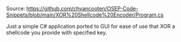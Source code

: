 Source: https://github.com/chvancooten/OSEP-Code-Snippets/blob/main/XOR%20Shellcode%20Encoder/Program.cs

Just a simple C# application ported to GUI for ease of use that XOR a shellcode you provide with specified key.
